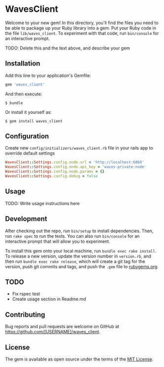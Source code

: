 # WavesClient

Welcome to your new gem! In this directory, you'll find the files you need to be able to package up your Ruby library into a gem. Put your Ruby code in the file `lib/waves_client`. To experiment with that code, run `bin/console` for an interactive prompt.

TODO: Delete this and the text above, and describe your gem

## Installation

Add this line to your application's Gemfile:

```ruby
gem 'waves_client'
```

And then execute:

    $ bundle

Or install it yourself as:

    $ gem install waves_client

## Configuration
Create new `config/initializers/waves_client.rb` file in your rails app to override default settings

```ruby
WavesClient::Settings.config.node.url = 'http://localhost:6869'
WavesClient::Settings.config.node.api_key = 'waves-private-node'
WavesClient::Settings.config.node.params = {}
WavesClient::Settings.config.debug = false
```

## Usage

TODO: Write usage instructions here

## Development

After checking out the repo, run `bin/setup` to install dependencies. Then, run `rake spec` to run the tests. You can also run `bin/console` for an interactive prompt that will allow you to experiment.

To install this gem onto your local machine, run `bundle exec rake install`. To release a new version, update the version number in `version.rb`, and then run `bundle exec rake release`, which will create a git tag for the version, push git commits and tags, and push the `.gem` file to [rubygems.org](https://rubygems.org).

## TODO
- Fix rspec test
- Create usage section in Readme.md

## Contributing

Bug reports and pull requests are welcome on GitHub at https://github.com/[USERNAME]/waves_client.

## License

The gem is available as open source under the terms of the [MIT License](https://opensource.org/licenses/MIT).
